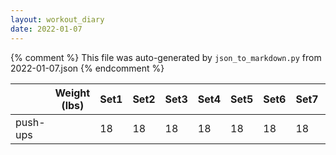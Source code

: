 ```yaml
---
layout: workout_diary
date: 2022-01-07
---
```


{% comment %}
    This file was auto-generated by `json_to_markdown.py` from 2022-01-07.json
{% endcomment %}

|                             | Weight (lbs) | Set1 | Set2 | Set3 | Set4 | Set5 | Set6 | Set7 | Set8 | Set9 | Set10 | Set11 | Set12 |
|-----------------------------|--------------|------|------|------|------|------|------|------|------|------|-------|-------|-------|
| push-ups |  | 18 | 18 | 18 | 18 | 18 | 18 | 18 | 18 |  |  |  |  |
